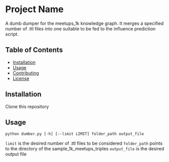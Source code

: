 # Project Name

A dumb dumper for the meetups_1k knowledge graph. It merges a specified number of .ttl files into one suitable to be fed to the influence prediction script.

## Table of Contents

- [Installation](#installation)
- [Usage](#usage)
- [Contributing](#contributing)
- [License](#license)

## Installation

Clone this repository

## Usage

`python dumber.py [-h] [--limit LIMIT] folder_path output_file`

`limit` is the desired number of .ttl files to be considered
`folder_path` points to the directory of the sample_1k_meetups_triples
`output_file` is the desired output file
